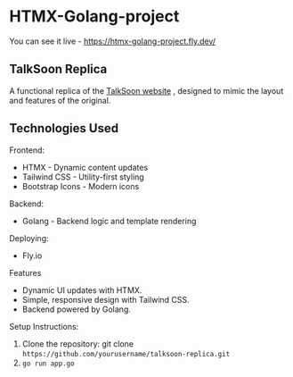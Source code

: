 # HTMX-Golang-project

You can see it live - https://htmx-golang-project.fly.dev/

## TalkSoon Replica
A functional replica of the [TalkSoon website](https://www.talksoon.com/) , designed to mimic the layout and features of the original.

## Technologies Used

Frontend:
- HTMX - Dynamic content updates
- Tailwind CSS - Utility-first styling
- Bootstrap Icons - Modern icons

Backend:
- Golang - Backend logic and template rendering

Deploying:
- Fly.io

Features
- Dynamic UI updates with HTMX.
- Simple, responsive design with Tailwind CSS.
- Backend powered by Golang.

Setup Instructions:
1. Clone the repository: git clone ```https://github.com/yourusername/talksoon-replica.git```
2. ```go run app.go```
